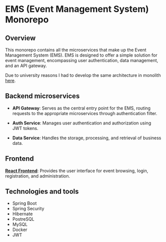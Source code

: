 # EMS (Event Management System) Monorepo

## Overview

This monorepo contains all the microservices that make up the Event Management System (EMS). EMS is designed to offer a simple solution for event management, encompassing user authentication, data management, and an API gateway. 

Due to university reasons I had to develop the same architecture in monolith [here](https://github.com/kanakx/ems-api-spring.git).

## Backend microservices

- **API Gateway**: Serves as the central entry point for the EMS, routing requests to the appropriate microservices through authentication filter.

- **Auth Service**: Manages user authentication and authorization using JWT tokens.

- **Data Service**: Handles the storage, processing, and retrieval of business data.

## Frontend

[**React Frontend**](https://github.com/kanakx/ems-react.git): Provides the user interface for event browsing, login, registration, and administration.

## Technologies and tools

- Spring Boot
- Spring Security
- Hibernate
- PostreSQL
- MySQL
- Docker
- JWT
